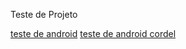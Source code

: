Teste de Projeto

<a href="/Completo/Projeto Landing Page (Android) - Finalizado/android.html">teste de android</a>
<a href="Incompleto\3 - Cordal\index.html">teste de android cordel</a>